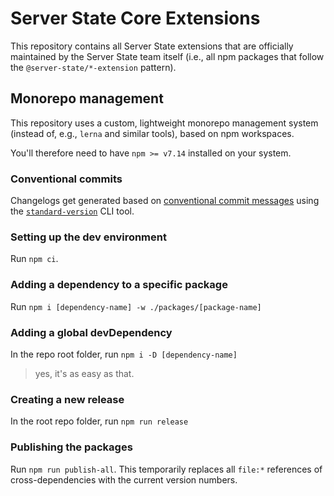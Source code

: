 # Server State Core Extensions

This repository contains all Server State extensions that are officially maintained by the Server State team itself (i.e., all npm packages that follow the `@server-state/*-extension` pattern).

## Monorepo management

This repository uses a custom, lightweight monorepo management system (instead of, e.g., `lerna` and similar tools), based on npm workspaces.

You'll therefore need to have `npm >= v7.14` installed on your system.

### Conventional commits

Changelogs get generated based on [conventional commit messages](https://www.conventionalcommits.org/en/v1.0.0/) using the [`standard-version`](https://github.com/conventional-changelog/standard-version) CLI tool.

### Setting up the dev environment

Run `npm ci`.

### Adding a dependency to a specific package

Run `npm i [dependency-name] -w ./packages/[package-name]`

### Adding a global devDependency

In the repo root folder, run `npm i -D [dependency-name]`

> yes, it's as easy as that.

### Creating a new release

In the root repo folder, run `npm run release`

### Publishing the packages

Run `npm run publish-all`. This temporarily replaces all `file:*` references of cross-dependencies with the current version numbers.
